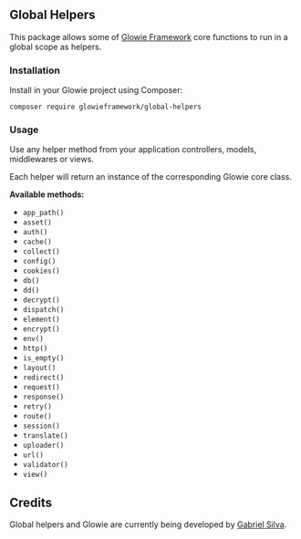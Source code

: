 ## Global Helpers
This package allows some of [Glowie Framework](https://github.com/glowieframework/glowie) core functions to run in a global scope as helpers.

### Installation
Install in your Glowie project using Composer:

```shell
composer require glowieframework/global-helpers
```

### Usage
Use any helper method from your application controllers, models, middlewares or views.

Each helper will return an instance of the corresponding Glowie core class.

**Available methods:**
- `app_path()`
- `asset()`
- `auth()`
- `cache()`
- `collect()`
- `config()`
- `cookies()`
- `db()`
- `dd()`
- `decrypt()`
- `dispatch()`
- `element()`
- `encrypt()`
- `env()`
- `http()`
- `is_empty()`
- `layout()`
- `redirect()`
- `request()`
- `response()`
- `retry()`
- `route()`
- `session()`
- `translate()`
- `uploader()`
- `url()`
- `validator()`
- `view()`

## Credits
Global helpers and Glowie are currently being developed by [Gabriel Silva](https://gabrielsilva.dev.br).